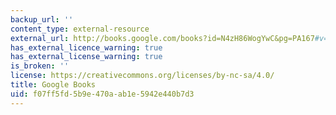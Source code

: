```yaml
---
backup_url: ''
content_type: external-resource
external_url: http://books.google.com/books?id=N4zH86WogYwC&pg=PA167#v=onepage
has_external_licence_warning: true
has_external_license_warning: true
is_broken: ''
license: https://creativecommons.org/licenses/by-nc-sa/4.0/
title: Google Books
uid: f07ff5fd-5b9e-470a-ab1e-5942e440b7d3
---
```

